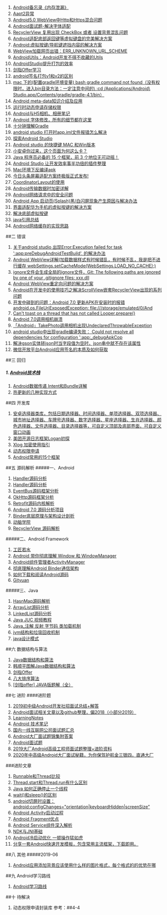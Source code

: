 1. [Android备忘录《内存泄漏》](https://juejin.im/post/5b2083196fb9a01e28623300)
2. [Aapt2异常](https://blog.csdn.net/qq_29760591/article/details/78351004)
3. [Android5.0 WebView中Http和Https混合问题](https://blog.csdn.net/u011904605/article/details/78652332)
4.  [Android面试题-解决字体适配](https://www.jianshu.com/p/33d499170e25)
5.  [RecyclerView 复用出现 CheckBox 或者 设置背景混乱问题](https://blog.csdn.net/u011164565/article/details/52096716)
6.  [Android适配底部返回键等虚拟键盘的完美解决方案](https://blog.csdn.net/c15522627353/article/details/52452490)
7.   [Android:虚拟按键/导航键遮挡内容的解决方案](https://www.jianshu.com/p/97b6fa8c92b6)
8.  [WebView加载网页出错：ERR_UNKNOWN_URL_SCHEME](https://blog.csdn.net/CSDN472651883/article/details/78951642)
9.  [AndroidUtils：Android开发不得不收藏的Utils](https://blog.csdn.net/qq_35228658/article/details/54987794)
10.  [AndroidStudio提升打包的效率](https://blog.csdn.net/caihongdao123/article/details/52086059)
11.  [剑指Offer学习](https://blog.csdn.net/DERRANTCM/article/details/46887821)
12.  [android签名打包v1和v2的区别](https://blog.csdn.net/willba/article/details/78885966)
13.  [mac 下的(配置gradle环境变量) bash gradle command not found（没有权限时，进入bin目录方法：一定注意中间的\    :cd /Applications/Android\ Studio.app/Contents/gradle/gradle-4.1/bin）](https://blog.csdn.net/u013424496/article/details/52684213)
14.  [Android meta-data知识介绍及应用](https://www.jianshu.com/p/d0d82e5d66f6)
15.  [运行时动态申请存储权限](https://blog.csdn.net/xusiquan12/article/details/79234669)
16.  [Android与H5相机、相册笔记](https://blog.csdn.net/xufei5789651/article/details/71422807)
17.  [Android 字体修改，所有的细节都在这里](https://www.cnblogs.com/plokmju/p/7570603.html)
18.  [十分钟理解Gradle](https://www.cnblogs.com/Bonker/p/5619458.html)
19.  [android studio 打开时app.iml文件报错怎么解决](https://zhidao.baidu.com/question/437551621449447284.html)
20.  [探索Android Studio](https://www.jianshu.com/u/d139dc296b82)
21.  [Android studio 的快捷键 MAC 和Win版本](https://blog.csdn.net/zq019/article/details/54618185)
22.  [小安卓你过来，这个页面为何这么卡？ ](https://mp.weixin.qq.com/s/JE2QCRrlCIamvthfPhnExw)
23.  [Java 程序员必备的 15 个框架，前 3 个地位无可动摇！ ](https://mp.weixin.qq.com/s?__biz=MzA5MzY4NTQwMA==&mid=2651007079&idx=1&sn=2c9f4cdc882e20ad82b26da45cc48070&chksm=8bad9b90bcda12869e442efa7db6b994b32602d44f89334c592b75eda9b1c4be145fcfb28576&scene=21#wechat_redirect)
24.  [Android Studio 让开发效率事半功倍的插件整理](https://juejin.im/post/5bbda0df5188255c7b16a2a1)
25.  [Mac环境下反编译apk](https://www.jianshu.com/p/dda9ff90a3c5)
26.  [今日头条屏幕适配方案终极版正式发布!](https://www.jianshu.com/p/4aa23d69d481)
27.  [CoordinatorLayout的使用](https://blog.csdn.net/victor_fang/article/list/2?t=1&)
28.  [Android传输数据时加密详解](https://blog.csdn.net/fengltxx/article/details/53049466)
29.  [Android网络请求中的安全问题](https://blog.csdn.net/mayqlzu/article/details/52690622)
30.  [Android App 启动页(Splash)黑/白闪屏现象产生原因与解决办法](https://blog.csdn.net/zivensonice/article/details/51691136)
31.  [界面适配华为手机的虚拟按键的解决方案](https://blog.csdn.net/wzhseu/article/details/58117424)
32.  [解决底部虚拟按键](https://blog.csdn.net/c15522627353/article/details/52452490)
33.  [java引用总结](https://www.cnblogs.com/skywang12345/p/3154474.html)
34.  [Android网络缓存的实现思路](https://www.cnblogs.com/mfmdaoyou/p/7352764.html)



##二  错误
1.  [关于android studio 出现Error:Execution failed for task ':app:preDebugAndroidTestBuild'. 的解决办法](https://blog.csdn.net/leansmall/article/details/80513769)
2.  [Android WebView详解(加载数据样式有时候错乱，有时候不乱，我是把不进行缓存        webSettings.setCacheMode(WebSettings.LOAD_NO_CACHE);)](https://blog.csdn.net/li_y_w/article/details/70767929)
3.  [ignore文件会生成全局的ignore文件，Git: The following paths are ignored by one of your .gitignore files: xxx.dll](https://blog.csdn.net/lingyanpi/article/details/71724282?locationNum=15&fps=1)
4.  [Android WebView重定向问题的解决方案](https://www.cnblogs.com/zimengfang/p/6183869.html)
5.  [Android在开发中的使用技巧之解决ScrollView嵌套RecyclerView出现的系列问题](https://www.jianshu.com/p/98f2fcfb0e22)
6.  [开发中碰到的问题：Android 7.0 更新APK在安装时的报错 android.os.FileUriExposedException: file:///storage/emulated/0/And](https://blog.csdn.net/qq_24852599/article/details/72539523)
7.  [Can't toast on a thread that has not called Looper.prepare()](https://www.jianshu.com/p/4551734b3c21)
8.  [Android 7.0调用相机崩溃](https://blog.csdn.net/huangxiaoguo1/article/details/52830015)
9.  [「Android」TakePhoto调用相机出现UndeclaredThrowableException](https://www.jianshu.com/p/e1dac53baf82)
10.  [android studio中出现gradle编译失败： Could not resolve all dependencies for configuration ':app:_debugApkCop](https://blog.csdn.net/qq_14902389/article/details/78455756)
11.  [解决gson实体转json时当字段值为空时，json串中就不存在该属性](https://blog.csdn.net/jingtianyiyi/article/details/49509507)
12.  [微信开放平台Android应用签名的本质及如何获取](https://blog.csdn.net/github_2011/article/details/60966976)






##三  回归
#####  1.  [Android技术栈](https://www.jianshu.com/nb/28803295)
1. [Android数据传递 Intent和Bundle详解](https://blog.csdn.net/qq_26385187/article/details/50331137)
2. [热更新的几种实现方式](https://www.jianshu.com/p/3bd95bd5c61b)

##四  开发库
1. [安卓选择器类库，包括日期选择器、时间选择器、单项选择器、双项选择器、城市地址选择器、车牌号选择器、数字选择器、星座选择器、生肖选择器、颜色选择器、文件选择器、目录选择器等，可自定义顶部及底部界面，可自定义窗口动画](https://github.com/gzu-liyujiang/AndroidPicker)
2. [美团开源日志框架Logan初探](https://blog.csdn.net/u013762572/article/details/83118534)
3. [Xlog 加密使用指引](https://github.com/Tencent/mars/wiki/Mars-Android-%E6%8E%A5%E5%8F%A3%E8%AF%A6%E7%BB%86%E8%AF%B4%E6%98%8E)
4. [动态权限申请](https://github.com/soulqw/SoulPermission)
5. [Android常用的15个框架](https://blog.csdn.net/congmingyizhiha/article/details/70011020)

##五  源码解析
#####一、Android

1. [Handler源码分析](https://blog.csdn.net/qq_37321098/article/details/81535449)
2. [Handler源码分析](https://v.qq.com/x/search/?q=handler源码解析&stag=0&smartbox_ab=)
3. [EventBus源码框架分析](https://www.bilibili.com/video/av22119019?from=search&seid=16459437628516970951)
4. [OkHttp源码框架分析](https://www.bilibili.com/video/av22119019?from=search&seid=16459437628516970951)
5. [Retrofit源码内核解析](https://www.bilibili.com/video/av43206478?from=search&seid=9708557762615355890)
6. [Android 7.0 源码分析项目](https://juejin.im/post/5a936c5a6fb9a0633229ca74?utm_source=gold_browser_extension)
7. [Binder底层原理与架构设计剖析](http://www.iqiyi.com/w_19rulmhw55.html)
8. [动脑学院](http://www.iqiyi.com/u/2089941007/videos)
9. [RecyclerView 源码解析](https://juejin.im/entry/586a12c5128fe10057037fba)

 
#####二、Android Framework

1. [工匠若水](https://blog.csdn.net/yanbober)
2. [Android 带你彻底理解 Window 和 WindowManager](https://blog.csdn.net/yhaolpz/article/details/68936932)
3. [Android组件管理者ActivityManager](https://juejin.im/post/5a38eef3f265da430e4f4959)
4. [彻底理解Android Binder通信架构](http://gityuan.com/2016/09/04/binder-start-service/)
4. [如何下载和阅读Android源码](https://juejin.im/post/59ec35f8f265da4307026b79)
5. [Gityuan](http://gityuan.com/)

#####三、Java
1. [HasnMap源码解析](https://www.bilibili.com/video/av48144058/?p=527)
2. [ArrayList源码分析](https://www.bilibili.com/video/av48144058/?p=527)
3. [LinkedList源码分析](https://www.bilibili.com/video/av48144058/?p=527)
4. [Java JUC 视频教程](https://www.bilibili.com/video/av51530708?from=search&seid=3650039072219955848)
5. [Java_注解 反射 字节码 类加载机制](https://www.bilibili.com/video/av29578196?from=search&seid=1813354331992843275)
6. [jvm结构和垃圾回收机制](https://www.bilibili.com/video/av62904698?from=search&seid=6736031050104213865)
7. [java设计模式](https://www.bilibili.com/video/av57936239?from=search&seid=14360234008469464765)
	


##六  数据结构与算法

1. [Java数据结构和算法](https://www.cnblogs.com/ysocean/tag/Java%E6%95%B0%E6%8D%AE%E7%BB%93%E6%9E%84%E5%92%8C%E7%AE%97%E6%B3%95/)
2. [韩顺平图解Java数据结构和算法](https://www.bilibili.com/video/av54029771?from=search&seid=3340658295622560152)
2. [剑指Offer](https://github.com/Jack-Cherish/LeetCode)
3. [八大排序算法](https://github.com/Jack-Cherish/Algorithm)
4. [[剑指offer] JAVA版题解（全）](https://yq.aliyun.com/articles/642728)

 

##七  进阶
####进阶题
1. [2019初中级Android开发社招面试总结+解答](https://juejin.im/post/5c81db916fb9a049d37fe6a1)
2. [Android面试相关文章以及github整理，偏2018（小部分2019）](https://www.jianshu.com/p/20754b1adb4d)
3. [LearningNotes](https://github.com/francistao/LearningNotes)
4. [Android 技术笔记](https://github.com/jeanboydev/Android-ReadTheFuckingSourceCode)
5. [国内一线互联网公司面试题汇总](https://github.com/AweiLoveAndroid/CommonDevKnowledge/blob/master/interview/summary.md)
6. [Android大厂面试题锦集附答案](https://mp.weixin.qq.com/s/fz8wcE13N96SQ1MwQL-tNQ)
7. [Android面试题](https://mp.weixin.qq.com/s/zRSultic6T0XQp1EJw1p2Q)
8. [2019大厂Android高级工程师面试题整理+进阶资料](https://www.jianshu.com/p/e6702d61eec9)
9. [2020年中高级Android大厂面试秘籍，为你保驾护航金三银四，直通大厂](https://juejin.im/post/5e5b50eb6fb9a07cae136773)



###进阶文章
1. [Runnable和Thread比较](https://www.jianshu.com/p/9c9a11092f26)
2. [Thread.start和Thread.run有什么区别](https://blog.csdn.net/perfect_red/article/details/81350126)
3. [Java 如何正确停止一个线程](https://www.cnblogs.com/dsj2016/p/7678553.html)
4. [wait()和sleep()的区别](https://blog.csdn.net/qiuchaoxi/article/details/79837568)
5. [android切屏时设置：android:configChanges="orientation|keyboardHidden|screenSize"](https://blog.csdn.net/boguesfei/article/details/80395433)
6. [Android Activity启动过程](https://blog.csdn.net/qq_30379689/article/details/79611217)
7. [Android Fragment优点](https://www.cnblogs.com/shaweng/p/3918985.html)
8. [Android Service组件深入解析](https://www.cnblogs.com/smyhvae/p/4070518.html)
9. [NDK与JNI基础](https://www.jianshu.com/p/87ce6f565d37)
10. [Android冷启动优化 一顿操作猛如虎](https://mp.weixin.qq.com/s/UlM2P4oA6DXOoiPLUNMvjw)
11. [分享一套Android快速开发模板，包含常用主流框架，下载即用。](http://www.jcodecraeer.com/a/anzhuokaifa/androidkaifa/2019/0222/12658.html)




##八  其他
#####2019-06
1. [Android应用添加背景应该使用什么样的图片格式，每个格式的的优势在哪](https://zhidao.baidu.com/question/1834665662769796900.html)


##九   Android学习路线
1. [Android学习路线](https://mp.weixin.qq.com/s/1gMExt_7QOZnAXRjjya7_g)


##十  待解决
1. 动态权限申请封装库       参考：##4-4




